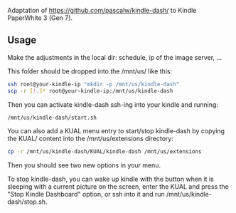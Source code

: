 
Adaptation of https://github.com/pascalw/kindle-dash/ to Kindle PaperWhite 3 (Gen 7).

## Usage
Make the adjustments in the local dir: schedule, ip of the image server, ...

This folder should be dropped into the /mnt/us/ like this:

``` sh
ssh root@your-kindle-ip "mkdir -p /mnt/us/kindle-dash"
scp -r [!.]* root@your-kindle-ip:/mnt/us/kindle-dash
```

Then you can activate kindle-dash ssh-ing into your kindle and running:

``` sh
/mnt/us/kindle-dash/start.sh
```

You can also add a KUAL menu entry to start/stop kindle-dash by copying the KUAL/ content into the /mnt/us/extensions directory:

``` sh
cp -r /mnt/us/kindle-dash/KUAL/kindle-dash /mnt/us/extensions
```

Then you should see two new options in your menu.

To stop kindle-dash, you can wake up kindle with the button when it is sleeping with a current picture on the screen, enter the KUAL and press the "Stop Kindle Dashboard" option, or ssh into it and run /mnt/us/kindle-dash/stop.sh.

